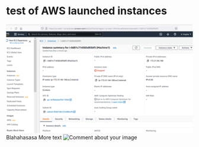 # test of AWS launched instances

![Comment about your image](TestingAWSinstances.PNG)
Blahahasasa
More text
![Comment about your image](TestingAWSinstances1.PNG)
